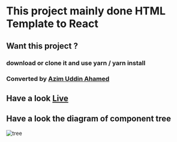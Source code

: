 # This project mainly done HTML Template to React

## Want this project ?

### download or clone it and use yarn / yarn install

### Converted by [Azim Uddin Ahamed](https://azimuahamed.netlify.app)
## Have a look [Live](https://moon-firm.netlify.app/)
## Have a look the diagram of component tree
![tree](https://i.ibb.co/J3f4q2M/Untitled-Diagram.png)
